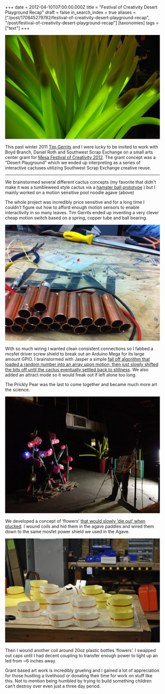 +++
date = 2012-04-10T07:00:00.000Z
title = "Festival of Creativity Desert Playground Recap"
draft = false
in_search_index = true
aliases = ["/post/170845279782/festival-of-creativity-desert-playground-recap", "/post/festival-of-creativity-desert-playground-recap"]
[taxonomies]
tags = ["text"]
+++

![](/images/tumblr_inline_p43v98yX0z1rp3p4d_540.jpg)

This past winter 2011 [Tim Gerrits](http://doteki.com/?page_id=96) and I were lucky to be invited to work with Boyd Branch, Daniel Roth and Southwest Scrap Exchange on a small arts center grant for [Mesa Festival of Creativity 2012](https://www.mesaartscenter.com/spark). The grant concept was a “Desert Playground” which we ended up interpreting as a series of interactive cactuses utilizing Southwest Scrap Exchange creative reuse. 

* * *

We brainstormed several different cactus concepts (my favorite that didn't make it was a tumbleweed style cactus via a [hamster ball prototype](https://www.flickr.com/photos/hslphotosync/6610769033/) ) but I mainly worked on a motion sensitive pool noodle agave (above) 

The whole project was incredibly price sensitive and for a long time I couldn’t figure out how to afford enough motion sensors to enable interactivity in so many leaves. Tim Gerrits ended up inventing a very clever cheap motion switch based on a spring, copper tube and ball bearing.

![](/images/tumblr_inline_p43wj0lp3u1rp3p4d_540.jpg)

With so much wiring I wanted clean consistent connections so I fabbed a mosfet driver screw shield to break out an Arduino Mega for its large amount GPIO. I brainstormed with Jasper a simple [fall off algorithm that loaded a random number into an array upon motion, then just slowly shifted the bits off until the cactus eventually settled back to stillness](https://github.com/jacobrosenthal/Agave/blob/master/code/agave_final.ino). We also added an attract mode so it would freak out if left alone too long.

The Prickly Pear was the last to come together and became much more art the science.

![](/images/tumblr_inline_p43w7k9MVb1rp3p4d_540.jpg)

We developed a concept of ‘flowers’ [that would slowly ‘die out’ when plucked](https://vimeo.com/49778644). I wound coils and hid them in the agave paddles and wired them down to the same mosfet power shield we used in the Agave.   


![](/images/tumblr_inline_p43wlxhWDX1rp3p4d_540.jpg)

Then I wound another coil around 20oz plastic bottles ‘flowers’. I swapped out caps until I had decent coupling to transfer enough power to light up an led from ~6 inches away.

Grant based art work is incredibly grueling and I gained a lot of appreciation for those hustling a livelihood or donating their time for work on stuff like this. Not to mention being humbled by trying to build something children can’t destroy over even just a three day period.
